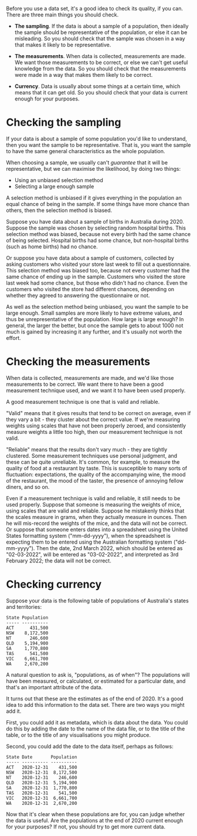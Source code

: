 Before you use a data set, it's a good idea to check its quality, if you can. There are three main things you should check.

- **The sampling**. If the data is about a sample of a population, then ideally the sample should be representative of the population, or else it can be misleading. So you should check that the sample was chosen in a way that makes it likely to be representative.

- **The measurements**. When data is collected, measurements are made. We want those measurements to be correct, or else we can't get useful knowledge from the data. So you should check that the measurements were made in a way that makes them likely to be correct.

- **Currency**. Data is usually about some things at a certain time, which means that it can get old. So you should check that your data is current enough for your purposes.

# Checking the sampling

If your data is about a sample of some population you'd like to understand, then you want the sample to be representative. That is, you want the sample to have the same general characteristics as the whole population.

When choosing a sample, we usually can't *guarantee* that it will be representative, but we can maximise the likelihood, by doing two things:  

- Using an unbiased selection method
- Selecting a large enough sample

A selection method is unbiased if it gives everything in the population an equal chance of being in the sample. If some things have more chance than others, then the selection method is biased.

Suppose you have data about a sample of births in Australia during 2020. Suppose the sample was chosen by selecting random hospital births. This selection method was biased, because not every birth had the same chance of being selected. Hospital births had some chance, but non-hospital births (such as home births) had no chance.

Or suppose you have data about a sample of customers, collected by asking customers who visited your store last week to fill out a questionnaire. This selection method was biased too, because not every customer had the same chance of ending up in the sample. Customers who visited the store last week had some chance, but those who didn't had no chance. Even the customers who visited the store had different chances, depending on whether they agreed to answering the questionnaire or not. 

As well as the selection method being unbiased, you want the sample to be large enough. Small samples are more likely to have extreme values, and thus be unrepresentative of the population. How large is large enough? In general, the larger the better, but once the sample gets to about 1000 not much is gained by increasing it any further, and it's usually not worth the effort.

# Checking the measurements

When data is collected, measurements are made, and we'd like those measurements to be correct. We want there to have been a good measurement technique used, and we want it to have been used properly. 

A good measurement technique is one that is valid and reliable.

"Valid" means that it gives results that tend to be correct on average, even if they vary a bit - they cluster about the correct value. If we're measuring weights using scales that have not been properly zeroed, and consistently measure weights a little too high, then our measurement technique is not valid.

"Reliable" means that the results don't vary much - they are tightly clustered. Some measurement techniques use personal judgment, and these can be quite unreliable. It's common, for example, to measure the quality of food at a restaurant by taste. This is susceptible to many sorts of fluctuation: expectations, the quality of the accompanying wine, the mood of the restaurant, the mood of the taster, the presence of annoying fellow diners, and so on.

Even if a measurement technique is valid and reliable, it still needs to be used properly. Suppose that someone is measuring the weights of mice, using scales that are valid and reliable. Suppose he mistakenly thinks that the scales measure in grams, when they actually measure in ounces. Then he will mis-record the weights of the mice, and the data will not be correct. Or suppose that someone enters dates into a spreadsheet using the United States formatting system ("mm-dd-yyyy"), when the spreadsheet is expecting them to be entered using the Australian formatting system ("dd-mm-yyyy"). Then the date, 2nd March 2022, which should be entered as "02-03-2022", will be entered as "03-02-2022", and interpreted as 3rd February 2022; the data will not be correct.

# Checking currency

Suppose your data is the following table of populations of Australia's states and territories:

```
State Population
----- ----------
ACT      431,500
NSW    8,172,500
NT       246,600
QLD    5,194,900
SA     1,770,800
TAS      541,500
VIC    6,661,700
WA     2,670,200
```

A natural question to ask is, "populations, as of when"? The populations will have been measured, or calculated, or estimated for a particular date, and that's an important attribute of the data.

It turns out that these are the estimates as of the end of 2020. It's a good idea to add this information to the data set. There are two ways you might add it.

First, you could add it as metadata, which is data about the data. You could do this by adding the date to the name of the data file, or to the title of the table, or to the title of any visualisations you might produce.

Second, you could add the date to the data itself, perhaps as follows:

```
State Date       Population
----- ---------- ----------
ACT   2020-12-31    431,500
NSW   2020-12-31  8,172,500
NT    2020-12-31    246,600
QLD   2020-12-31  5,194,900
SA    2020-12-31  1,770,800
TAS   2020-12-31    541,500
VIC   2020-12-31  6,661,700
WA    2020-12-31  2,670,200
```

Now that it's clear when these populations are for, you can judge whether the data is useful. Are the populations at the end of 2020 current enough for your purposes? If not, you should try to get more current data.
